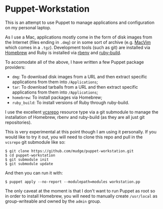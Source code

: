 # Puppet-Workstation

This is an attempt to use Puppet to manage applications and configuration on my
personal laptop.

As I use a Mac, applications mostly come in the form of disk images from the
Internet (files ending in `.dmg`) or in some sort of archive (e.g.  [MacVim][]
which comes in a `.tgz`). Development tools (such as git) are installed via
[Homebrew][] and Ruby is installed via [rbenv][] and [ruby-build][].

To accomodate all of the above, I have written a few Puppet package providers:

* `dmg`: To download disk images from a URL and then extract specific
  applications from them into `/Applications`;
* `tar`: To download tarballs from a URL and then extract specific applications
  from them into `/Applications`;
* `homebrew`: To install packages via Homebrew;
* `ruby_build`: To install versions of Ruby through ruby-build.

I use the excellent [vcsrepo][] resource type via a git submodule to manage the
installation of Homebrew, rbenv and ruby-build (as they are all just git
repositories).

This is very experimental at this point though I am using it personally. If you
would like to try it out, you will need to clone this repo and pull in the
`vcsrepo` git submodule like so:

```console
$ git clone https://github.com/mudge/puppet-workstation.git
$ cd puppet-workstation
$ git submodule init
$ git submodule update
```

And then you can run it with:

```console
$ puppet apply --no-report --modulepath=modules workstation.pp
```

The only caveat at the moment is that I don't want to run Puppet as root so in
order to install Homebrew, you will need to manually create `/usr/local` as
group-writeable and owned by the `admin` group.

  [MacVim]: http://code.google.com/p/macvim/
  [Homebrew]: http://mxcl.github.com/homebrew/
  [rbenv]: https://github.com/sstephenson/rbenv
  [ruby-build]: https://github.com/sstephenson/ruby-build
  [vcsrepo]: https://github.com/puppetlabs/puppet-vcsrepo
